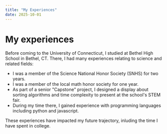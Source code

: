 ```yaml
---
title: "My Experiences"
date: 2025-10-01
---
```


# My experiences

Before coming to the University of Connecticut, I studied at Bethel High School in Bethel, CT.
There, I had many experiences relating to science and related fields:

* I was a member of the Science National Honor Society (SNHS) for two years.
* I was a member of the local math honor society for one year.
* As part of a senior "Capstone" project, I designed a display about sorting algorithms and time complexity to present at the school's STEM fair.
* During my time there, I gained experience with programming languages including python and javascript.

These experiences have impacted my future trajectory, inluding the time I have spent in college.
